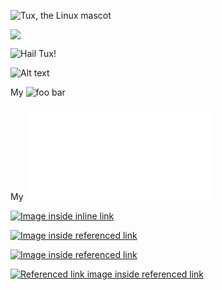 ![Tux, the Linux mascot](/assets/images/tux.png)

![](/assets/favicon.ico)

![Hail Tux!](/assets/images/tux.png "Use linux, don't be crazy")

![Alt text][1]

My ![foo bar](/path/to/train.jpg "title")

My ![image with escaped title](/some/url.ext "escaped \" title")

[![Image inside inline link](https://image.ext)](https://link.ext)

[![Image inside referenced link](https://image.ext)][2]

[![Image inside referenced link](https://image.ext)][2]

[![Referenced link image inside referenced link][3]][4]

[1]: url/to/image "Optional title attribute"
[2]: https://link-2.ext
[3]: https://image-3.ext
[4]: https://link-4.ext 'Referenced link image with title'

